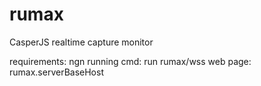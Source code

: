 # rumax

CasperJS realtime capture monitor

requirements: ngn
running cmd: run rumax/wss
web page: rumax.serverBaseHost
